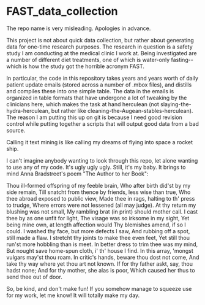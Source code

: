 FAST_data_collection
====================

The repo name is very misleading. Apologies in advance.

This project is not about quick data collection, but rather about generating data for one-time research purposes. The research in question is a safety study I am conducting at the medical clinic I work at. Being investigated are a number of different diet treatments, one of which is water-only fasting--which is how the study got the horrible acronym FAST.

In particular, the code in this repository takes years and years worth of daily patient update emails (stored across a number of .mbox files), and distills and compiles these into one simple table. The data in the emails is organized in table formats that have undergone a lot of tweaking by the clinicians here, which makes the task at hand herculean (not slaying-the-hydra-herculean, but rather like cleaning-the-Augean-stables-herculean). The reason I am putting this up on git is because I need good revision control while putting together a scripts that will output good data from a bad source.

Calling it text mining is like calling my dreams of flying into space a rocket ship.

I can't imagine anybody wanting to look through this repo, let alone wanting to use any of my code. It's ugly ugly ugly. Still, it's my baby. It brings to mind Anna Bradstreet's poem "The Author to her Book":

Thou ill-formed offspring of my feeble brain,
Who after birth did'st by my side remain,
Till snatcht from thence by friends, less wise than true,
Who thee abroad exposed to public view,
Made thee in rags, halting to th' press to trudge,
Where errors were not lessened (all may judge).
At thy return my blushing was not small,
My rambling brat (in print) should mother call.
I cast thee by as one unfit for light,
The visage was so irksome in my sight,
Yet being mine own, at length affection would
Thy blemishes amend, if so I could.
I washed thy face, but more defects I saw,
And rubbing off a spot, still made a flaw.
I stretcht thy joints to make thee even feet,
Yet still thou run'st more hobbling than is meet.
In better dress to trim thee was my mind,
But nought save home-spun cloth, i' th' house I find.
In this array, 'mongst vulgars may'st thou roam.
In critic's hands, beware thou dost not come,
And take thy way where yet thou art not known.
If for thy father askt, say, thou hadst none;
And for thy mother, she alas is poor,
Which caused her thus to send thee out of door.

So, be kind, and don't make fun! If you somehow manage to squeeze use for my work, let me know! It will totally make my day.